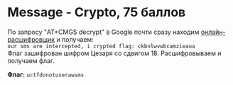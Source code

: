 # Message - Crypto, 75 баллов
По запросу "AT+CMGS decrypt" в Google почти сразу находим [онлайн-расшифровщик](https://www.diafaan.com/sms-tutorials/gsm-modem-tutorial/online-sms-pdu-decoder/) и получаем:<br>
`our sms are intercepted, i crypted flag: ckbnlwvwbcamzieaua` <br>
Флаг зашифрован шифром Цезаря со сдвигом 18. Расшифровываем и получаем флаг. 

**Флаг:** `uctfdonotuserawsms`
